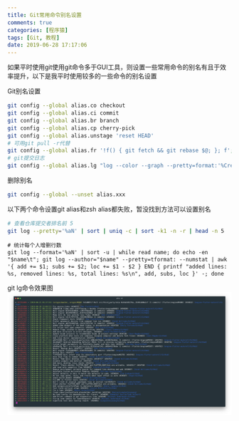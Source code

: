 ```yaml
---
title: Git常用命令别名设置
comments: true
categories: [程序猿]
tags: [Git, 教程]
date: 2019-06-28 17:17:06
---
```

如果平时使用git使用git命令多于GUI工具，则设置一些常用命令的别名有且于效率提升，以下是我平时使用较多的一些命令的别名设置

<!--more-->
Git别名设置

```bash
git config --global alias.co checkout
git config --global alias.ci commit
git config --global alias.br branch
git config --global alias.cp cherry-pick
git config --global alias.unstage 'reset HEAD'
# 可用git pull -r代替
git config --global alias.fr '!f() { git fetch && git rebase $@; }; f'; 
# git提交日志
git config --global alias.lg "log --color --graph --pretty=format:'%Cred%h%Creset - %Cgreen(%cd)%C(yellow)%d%Creset %s %C(blue)[%an/%cn]%Creset' --date=format:'%Y-%m-%d %H:%M:%S' --abbrev-commit"
```

删除别名

```sh
git config --global --unset alias.xxx
```

以下两个命令设置git alias和zsh alias都失败，暂没找到方法可以设置别名

```bash
# 查看仓库提交者排名前 5
git log --pretty='%aN' | sort | uniq -c | sort -k1 -n -r | head -n 5
```

```shell
# 统计每个人增删行数
git log --format='%aN' | sort -u | while read name; do echo -en "$name\t"; git log --author="$name" --pretty=tformat: --numstat | awk '{ add += $1; subs += $2; loc += $1 - $2 } END { printf "added lines: %s, removed lines: %s, total lines: %s\n", add, subs, loc }' -; done
```



git lg命令效果图
![git lg命令效果图](/media/git-lg效果图.png)